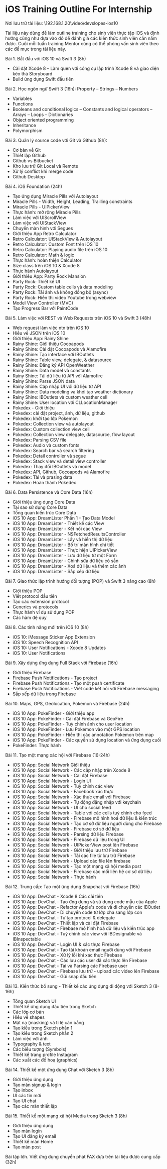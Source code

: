 # iOS Training Outline For Internship

Nơi lưu trữ tài liệu: \\192.168.1.20\video\devslopes-ios10

Tài liệu này dùng để làm outline training cho sinh viên thực tập iOS và định hướng cũng như dựa vào đó để đánh giá các kiến thức sinh viên cần nắm được. Cuối mỗi tuần training Mentor cũng có thể phỏng vấn sinh viên theo các đề mục trong tài liệu này.

Bài 1. Bắt đầu với iOS 10 và Swift 3 (8h)
- Cài đặt Xcode 8
– Làm quen với công cụ lập trình Xcode 8 và giao diện kéo thả Storyboard 
- Build ứng dụng Swift đầu tiên

Bài 2. Học ngôn ngữ Swift 3 (16h): 
Property 
– Strings
– Numbers
- Variables
- Functions
- Booleans and conditional logics
– Constants and logical operators
– Arrays
– Loops
– Dictionaries
- Object oriented programming
- Inheritance
- Polymorphism

Bài 3. Quản lý source code với Git và Github (8h):
- Cơ bản về Git
- Thiết lập Github
- Github vs Bitbucket
- Kho lưu trữ Git Local và Remote
- Xử lý conflict khi merge code
- Github Desktop

Bài 4. iOS Foundation (24h)
- Tạo ứng dụng Miracle Pills với Autolayout
- Miracle Pills - Width, Height, Leading, Trailling constraints
- Miracle Pills - UIPickerView
- Thực hành: mở rộng Miracle Pills
- Làm việc với UIScrollView
- Làm việc với UIStackView
- Chuyển màn hình với Segues
- Giới thiệu App Retro Calculator
- Retro Calculator: UIStackView & Autolayout
- Retro Calculator: Custom Font trên iOS 10
- Retro Calculator: Playing audio file trên iOS 10
- Retro Calculator: Math & logic
- Thực hành: hoàn thiện Calculator
- Size class trên iOS 10 & Xcode 8
- Thực hành Autolayout
- Giới thiêu App: Party Rock Mansion
- Party Rock: Thiết kế UI
- Party Rock: Custom table cells và data modeling
- Party Rock: Tải ảnh và không đồng bộ (async)
- Party Rock: Hiển thị video Youtube trong webview
- Model View Controller (MVC)
- Tạo Progress Bar với PaintCode

Bài 5. Làm việc với REST và Web Requests trên iOS 10 và Swift 3 (48h)
- Web request làm việc ntn trên iOS 10
- Hiểu về JSON trên iOS 10
- Giới thiệu App: Rainy Shine
- Rainy Shine: Giới thiệu Cocoapods
- Rainy Shine: Cài đặt Cocoapods và Alamofire
- Rainy Shine: Tạo interface với IBOutlets
- Rainy Shine: Table view, delegate, & datasource 
- Rainy Shine: Đăng ký API OpenWeather
- Rainy Shine: Data model và constants 
- Rainy Shine: Tải dữ liệu từ API với Alamofire
- Rainy Shine: Parse JSON data
- Rainy Shine: Cập nhập UI với dữ liệu từ API
- Rainy Shine: Data modeling và khởi tạo weather dictionary 
- Rainy Shine: IBOutlets và custom weather cell
- Rainy Shine: User location với CLLocationManager
- Pokedex - Giới thiệu 
- Pokedex: cài đặt project, ảnh, dữ liệu, github
- Pokedex: khởi tạo lớp Pokemon
- Pokedex: Collection view và autolayout
- Pokedex: Custom collection view cell
- Pokedex: Collection view delegate, datasource, flow layout
- Pokedex: Parsing CSV file
- Pokedex: Audio và custom fonts
- Pokedex: Search bar và search filtering
- Pokedex: Detail controller và segue
- Pokedex: Stack view và detail view controller
- Pokedex: Thay đổi IBOutlets và model
- Pokedex: API, Github, Cocoapods và Alamofire
- Pokedex: Tải và prasing data
- Pokedex: Hoàn thành Pokedex

Bài 6. Data Persistence và Core Data (16h)
- Giới thiệu ứng dụng Core Data
- Tại sao sử dụng Core Data
- Tổng quan kiến trúc Core Data
- iOS 10 App: DreamLister Phần 1 - Tạo Data Model
- iOS 10 App: DreamLister - Thiết kế các View
- iOS 10 App: DreamLister - Kết nối các View
- iOS 10 App: DreamLister - NSFetchedResultsController
- iOS 10 App: DreamLister - Lấy và hiển thị dữ liệu
- iOS 10 App: DreamLister - Bố trí màn hình chi tiết
- iOS 10 App: DreamLister - Thực hiện UIPickerView
- iOS 10 App: DreamLister - Lưu dữ liệu từ một Form
- iOS 10 App: DreamLister - Chỉnh sửa dữ liệu có sẵn
- iOS 10 App: DreamLister - Xoá dữ liệu và thêm các ảnh
- iOS 10 App: DreamLister - Sắp xếp dữ liệu

Bài 7. Giao thức lập trình hướng đối tượng (POP) và Swift 3 nâng cao (8h)
- Giới thiệu POP
- Viết protocol đầu tiên
- Tạo các extension protocol 
- Generics và protocols 
- Thực hành ví dụ sử dụng POP
- Các hàm đệ quy

Bài 8. Các tính năng mới trên iOS 10 (8h)
- iOS 10: iMessage Sticker App Extension 
- iOS 10: Speech Recognition API
- iOS 10: User Notifications - Xcode 8 Updates
- iOS 10: User Notifications

Bài 9. Xây dựng ứng dụng Full Stack với Firebase (16h)
- Giới thiệu Firebase 
- Firebase Push Notifications - Tạo project
- Firebase Push Notifications - Tạo một push certificate
- Firebase Push Notifications - Viết code kết nối với Firebase messaging
- Sắp xếp dữ liệu trong Firebase

Bài 10. Maps, GPS, Geolocation, Pokemon và Firebase (24h)
- iOS 10 App: PokeFinder - Giới thiệu app
- iOS 10 App: PokeFinder - Cài đặt Firebase và GeoFire
- iOS 10 App: PokeFinder - Tuỳ chỉnh ảnh cho user location
- iOS 10 App: PokeFinder - Lưu Pokemon vào một GPS location 
- iOS 10 App: PokeFinder - Hiển thị các annotation Pokemon trên map
- iOS 10 App: PokeFinder - Các quyền sử dụng location và ứng dụng cuối 
- PokeFinder: Thực hành 

Bài 11. Tạo một mạng xác hội với Firebase (16-24h)
- iOS 10 App: Social Network Giới thiệu
- iOS 10 App: Social Network - Các cập nhập trên Xcode 8 
- iOS 10 App: Social Network - Cài đặt Firebase
- iOS 10 App: Social Network - Login UI
- iOS 10 App: Social Network - Tuỳ chỉnh các view
- iOS 10 App: Social Network - Facebook xác thực 
- iOS 10 App: Social Network - Xác thực email với Firebase 
- iOS 10 App: Social Network - Tự động đặng nhập với keychain 
- iOS 10 App: Social Network - UI cho social feed
- iOS 10 App: Social Network - Table với các cells tuỳ chỉnh cho feed
- iOS 10 App: Social Network - Firebase mô hình hoá dữ liệu & kiến trúc 
- iOS 10 App: Social Network - Tạo cơ sở dữ liệu người dùng cho Firebase
- iOS 10 App: Social Network - Firebase cơ sở dữ liệu
- iOS 10 App: Social Network - Parsing dữ liệu Firebase
- iOS 10 App: Social Network - Firebase dữ liệu trong UI
- iOS 10 App: Social Network - UIPickerView post lên Firebase
- iOS 10 App: Social Network - Giới thiệu lưu trữ Firebase
- iOS 10 App: Social Network - Tải các file từ lưu trữ Firebase
- iOS 10 App: Social Network - Upload các file lên firebase
- iOS 10 App: Social Network - Tạo một mạng xã hội media post
- iOS 10 App: Social Network - Firebase các mối liên hệ cơ sở dữ liệu
- iOS 10 App: Social Network - Thực hành

Bài 12. Trung cấp: Tạo một ứng dụng Snapchat với Firebase (16h)
- iOS 10 App: DevChat - Xcode 8 Các cải tiến
- iOS 10 App: DevChat - Tạo ứng dụng và sử dụng code mẫu của Apple
- iOS 10 App: DevChat - Refactor Apple's code và di chuyển các IBOutlet
- iOS 10 App: DevChat - Di chuyển code từ lớp cha sang lớp con
- iOS 10 App: DevChat - Tự tạo protocol & delegate
- iOS 10 App: DevChat - Thiết lập và cài đặt Firebase
- iOS 10 App: DevChat - Firebase mô hình hoá dữ liệu và kiến trúc app
- iOS 10 App: DevChat - Tuỳ chỉnh các view với IBDesignable và IBInspectable
- iOS 10 App: DevChat - Login UI & xác thực Firebase
- iOS 10 App: DevChat - Tạo tài khoản email người dùng với Firebase
- iOS 10 App: DevChat - Xử lý lỗi khi xác thực Firebase
- iOS 10 App: DevChat - Các lưu các user đã xác thực lên Firebase
- iOS 10 App: DevChat - Tải và Parsing các Firebase user
- iOS 10 App: DevChat - Firebase lưu trữ - upload các video lên Firebase
- iOS 10 App: DevChat - Gửi snap đầu tiên

Bài 13. Kiến thức bổ sung - Thiết kế các ứng dụng di động với Sketch 3 (8-16h)
- Tổng quan Sketch UI
- Thiết kế ứng dụng đầu tiên trong Sketch
- Các lớp cơ bản
- Hiểu về shapes
- Mặt nạ (masking) và tỉ lệ cân bằng
- Tạo kiểu trong Sketch phần 1
- Tạo kiểu trong Sketch phần 2
- Làm việc với ảnh
- Typography & text
- Các biểu tượng (Symbols)
- Thiết kế trang profile Instagram
- Các xuất các đồ hoạ (graphics)

Bài 14. Thiết kế một ứng dụng Chat với Sketch 3 (8h)
- Giới thiệu ứng dụng
- Tạo màn signup & login
- Tạo inbox
- UI các tin mới
- Tạo UI chat
- Tạo các màn thiết lập

Bài 15. Thiết kế một mạng xã hội Media trong Sketch 3 (8h)
- Giới thiệu ứng dụng
- Tạo màn login
- Tạo UI đăng ký email
- Thiết kế màn Home
- Tạo màn post

Bài tập lớn. Viết ứng dụng chuyển phát FAX dựa trên tài liệu được cung cấp (32h)


